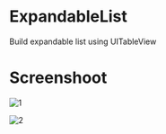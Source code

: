 # ExpandableList

Build expandable list using UITableView

# Screenshoot

![1](https://user-images.githubusercontent.com/1490342/72320382-25996d00-36d4-11ea-88e3-2f366869a719.png)

![2](https://user-images.githubusercontent.com/1490342/72320383-26320380-36d4-11ea-8182-9f79467d7a08.png)
